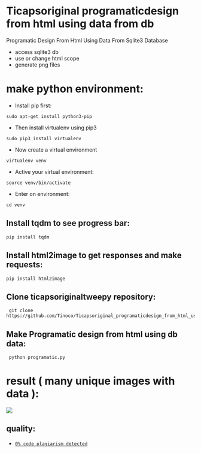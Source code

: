 # Ticapsoriginal programaticdesign from html using data from db

Programatic Design From Html Using Data From Sqlite3 Database

* access sqlite3 db 
* use or change html scope
* generate png files

# make python environment:
* Install pip first:
<pre><code>sudo apt-get install python3-pip
</code></pre>
* Then install virtualenv using pip3
<pre><code>sudo pip3 install virtualenv 
</code></pre>
* Now create a virtual environment
<pre><code>virtualenv venv
</code></pre>
* Active your virtual environment:
<pre><code>source venv/bin/activate
</code></pre>
* Enter on environment:
<pre><code>cd venv
</code></pre>

## Install tqdm to see progress bar: 
<pre><code>pip install tqdm
</code></pre>

## Install html2image to get responses and make requests: 
<pre><code>pip install html2image
</code></pre>

## Clone ticapsoriginaltweepy repository:
<pre><code> git clone https://github.com/Tinoco/Ticapsoriginal_programaticdesign_from_html_using_datafromdb.git
</code></pre>

## Make Programatic design from html using db data:
<pre><code> python programatic.py
</code></pre>

# result ( many unique images with data ):

![](https://ticapsoriginal.com/static/programatic.gif)

## quality:

* [`0% code plagiarism detected`](https://github.com/blingenf/copydetect)
